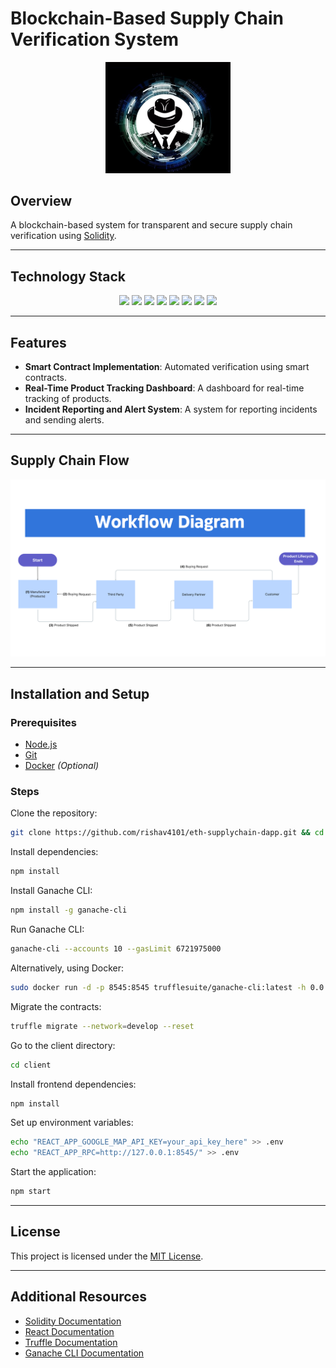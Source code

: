 # Blockchain-Based Supply Chain Verification System

<p align="center">
  <img src="logo.png" width="200">
</p>

## Overview
A blockchain-based system for transparent and secure supply chain verification using [Solidity](https://docs.soliditylang.org/en/v0.8.4/).

---

## Technology Stack

<p align="center">
  <img src="https://github.com/rishav4101/eth-supplychain-dapp/blob/main/images/ganachetrans.png" width="90">
  <img src="https://github.com/rishav4101/eth-supplychain-dapp/blob/main/images/Solidity.svg" width="80">
  <img src="https://github.com/rishav4101/eth-supplychain-dapp/blob/main/images/react.png" width="80">
  <img src="https://github.com/rishav4101/eth-supplychain-dapp/blob/main/images/trufflenew.png" width="50">
  <img src="https://github.com/rishav4101/eth-supplychain-dapp/blob/main/images/web3.jpg" width="60">
  <img src="https://github.com/rishav4101/eth-supplychain-dapp/blob/main/images/mat.png" width="60">
  <img src="https://github.com/rishav4101/eth-supplychain-dapp/blob/main/images/express.svg" width="50">
  <img src="https://github.com/rishav4101/eth-supplychain-dapp/blob/main/images/nginx.png" width="80">
</p>

---

## Features
- **Smart Contract Implementation**: Automated verification using smart contracts.
- **Real-Time Product Tracking Dashboard**: A dashboard for real-time tracking of products.
- **Incident Reporting and Alert System**: A system for reporting incidents and sending alerts.

---

## Supply Chain Flow

<p align="center">  
    <img src="Manufacturer.png" width="700">  
</p>

---

## Installation and Setup

### Prerequisites
- [Node.js](https://nodejs.org/)
- [Git](https://git-scm.com/)
- [Docker](https://www.docker.com/) *(Optional)*

### Steps
Clone the repository:
```bash
git clone https://github.com/rishav4101/eth-supplychain-dapp.git && cd eth-supplychain-dapp
```

Install dependencies:
```bash
npm install
```

Install Ganache CLI:
```bash
npm install -g ganache-cli
```

Run Ganache CLI:
```bash
ganache-cli --accounts 10 --gasLimit 6721975000
```

Alternatively, using Docker:
```bash
sudo docker run -d -p 8545:8545 trufflesuite/ganache-cli:latest -h 0.0.0.0 --accounts 10 --gasLimit 6721975000
```

Migrate the contracts:
```bash
truffle migrate --network=develop --reset
```

Go to the client directory:
```bash
cd client
```

Install frontend dependencies:
```bash
npm install
```

Set up environment variables:
```bash
echo "REACT_APP_GOOGLE_MAP_API_KEY=your_api_key_here" >> .env
echo "REACT_APP_RPC=http://127.0.0.1:8545/" >> .env
```

Start the application:
```bash
npm start
```

---

## License
This project is licensed under the [MIT License](https://opensource.org/licenses/MIT).

---

## Additional Resources
- [Solidity Documentation](https://docs.soliditylang.org/en/v0.8.4/)
- [React Documentation](https://reactjs.org/docs/getting-started.html)
- [Truffle Documentation](https://www.trufflesuite.com/docs/truffle/reference/configuration)
- [Ganache CLI Documentation](https://www.trufflesuite.com/docs/ganache/overview)

